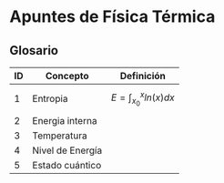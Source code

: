 # Apuntes de Física Térmica   
## Glosario
ID | Concepto | Definición 
---| ---------| ----------
1  | Entropia |  $$E = \int^x_{x_0} ln(x)dx$$
2  | Energia interna | 
3  | Temperatura     | 
4  | Nivel de Energía |  
5  | Estado cuántico  | 

